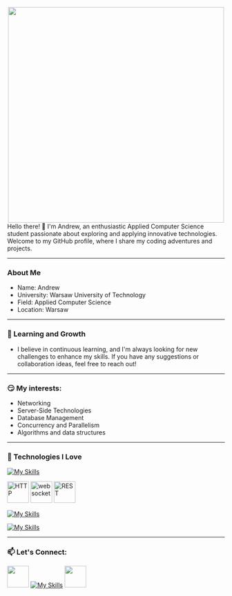 <div align="center">
  <img src="https://miro.medium.com/v2/resize:fit:1400/1*vJjJ3Mdok6Rvxx85IIRqBQ.gif" width="500"/>
</div>
Hello there! 👋 I'm Andrew, an enthusiastic Applied Computer Science student passionate about exploring and applying innovative technologies. Welcome to my GitHub profile, where I share my coding adventures and projects.

---

### About Me
  * Name: Andrew
  * University: Warsaw University of Technology
  * Field: Applied Computer Science
  * Location: Warsaw
    
---

### 🌱 Learning and Growth
  * I believe in continuous learning, and I'm always looking for new challenges to enhance my skills. If you have any suggestions or collaboration ideas, feel free to reach out!
---
### 😏 My interests:
  * Networking
  * Server-Side Technologies
  * Database Management
  * Concurrency and Parallelism
  * Algorithms and data structures

---

### 🔧 Technologies I Love
[![My Skills](https://skillicons.dev/icons?i=go,python,java,c)](https://skillicons.dev)

<div >
	<img width="50" src="https://user-images.githubusercontent.com/25181517/192107854-765620d7-f909-4953-a6da-36e1ef69eea6.png" alt="HTTP" title="HTTP"/>
	<img width="50" src="https://user-images.githubusercontent.com/25181517/187070862-03888f18-2e63-4332-95fb-3ba4f2708e59.png" alt="websocket" title="websocket"/>
	<img width="50" src="https://user-images.githubusercontent.com/25181517/192107858-fe19f043-c502-4009-8c47-476fc89718ad.png" alt="REST" title="REST"/>
</div>

[![My Skills](https://skillicons.dev/icons?i=fastapi)](https://skillicons.dev)


[![My Skills](https://skillicons.dev/icons?i=git,docker,linux)](https://skillicons.dev)

---

### 📫 Let's Connect:    
  <a href='mailto:venskiandrei32@gmail.com' target="blank"><img src='https://static.vecteezy.com/system/resources/previews/016/716/465/original/gmail-icon-free-png.png' width='50'></a>
  [![My Skills](https://skillicons.dev/icons?i=github)](https://github.com/andrew967)
  <a href='https://t.me/ban_ka' target="blank"><img src='https://upload.wikimedia.org/wikipedia/commons/thumb/8/83/Telegram_2019_Logo.svg/800px-Telegram_2019_Logo.svg.png' width='50'></a>



